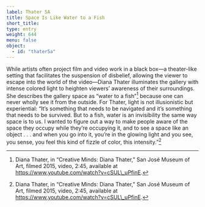 ```yaml
---
label: Thater 5A
title: Space Is Like Water to a Fish
short_title:
type: entry
weight: 644
menu: false
object:
  - id: "thater5a"
---
```

While artists often project film and video work in a black box—a theater-like setting that facilitates the suspension of disbelief, allowing the viewer to escape into the world of the video—Diana Thater illuminates the gallery with intense colored light to heighten viewers’ awareness of their surroundings. She describes the gallery space as “water to a fish”[^1] because one can never wholly see it from the outside. For Thater, light is not illusionistic but experiential: “It’s something that needs to be navigated and it’s something that needs to be survived. But to a fish, water is an invisibility the same way space is to us. I wanted to figure out a way to make people aware of the space they occupy while they’re occupying it, and to see a space like an object . . . and when you go into it, you’re in the glowing light and you see, you sense, you feel this kind of fizzle of color, this intensity.”[^2]

[^1]: Diana Thater, in “Creative Minds: Diana Thater,” San José Museum of Art, filmed 2015, video, 2:45, available at https://www.youtube.com/watch?v=cSUL\_uPfinE.

[^2]: Diana Thater, in “Creative Minds: Diana Thater,” San José Museum of Art, filmed 2015, video, 2:45, available at https://www.youtube.com/watch?v=cSUL\_uPfinE.
